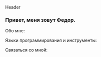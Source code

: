 Header

### Привет, меня зовут Федор.

 Обо мне:

 Языки программирования и инструменты:

 Связаться со мной:
